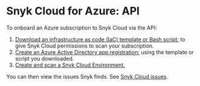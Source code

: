 # Snyk Cloud for Azure: API

To onboard an Azure subscription to Snyk Cloud via the API:

1. [Download an infrastructure as code (IaC) template or Bash script:](step-1-download-azure-app-registration-iac-template-or-script-api.md) to give Snyk Cloud permissions to scan your subscription.
2. [Create an Azure Active Directory app registration:](step-2-create-the-azure-ad-app-registration-api.md) using the template or script you downloaded.
3. [Create and scan a Snyk Cloud Environment.](step-3-create-and-scan-a-snyk-cloud-environment-for-azure-api.md)

You can then view the issues Snyk finds. See [Snyk Cloud issues](../../snyk-cloud-issues/).
